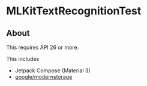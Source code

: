 # MLKitTextRecognitionTest

## About

This requires API 26 or more.

This includes

- Jetpack Compose (Material 3)
- [google/modernstorage](https://github.com/google/modernstorage)
